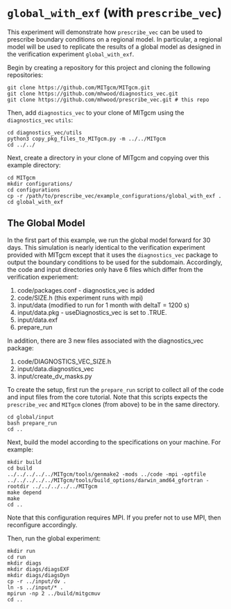 # `global_with_exf` (with `prescribe_vec`)

This experiment will demonstrate how `prescribe_vec` can be used to prescribe boundary conditions on a regional model. In particular, a regional model will be used to replicate the results of a global model as designed in the verification experiment `global_with_exf`.

Begin by creating a repository for this project and cloning the following repositories:
```
git clone https://github.com/MITgcm/MITgcm.git
git clone https://github.com/mhwood/diagnostics_vec.git
git clone https://github.com/mhwood/prescribe_vec.git # this repo
```

Then, add `diagnostics_vec` to your clone of MITgcm using the `diagnostics_vec` `utils`:
```
cd diagnostics_vec/utils
python3 copy_pkg_files_to_MITgcm.py -m ../../MITgcm
cd ../../
```

Next, create a directory in your clone of MITgcm and copying over this example directory:
```
cd MITgcm
mkdir configurations/
cd configurations
cp -r /path/to/prescribe_vec/example_configurations/global_with_exf .
cd global_with_exf
```

## The Global Model
In the first part of this example, we run the global model forward for 30 days. This simulation is nearly identical to the verification experiment provided with MITgcm except that it uses the `diagnostics_vec` package to output the boundary conditions to be used for the subdomain. Accordingly, the code and input directories only have 6 files which differ from the verification experiement:
1. code/packages.conf - diagnostics_vec is added
2. code/SIZE.h (this experiment runs with mpi)
3. input/data (modified to run for 1 month with deltaT = 1200 s)
4. input/data.pkg - useDiagnostics_vec is set to .TRUE.
5. input/data.exf
6. prepare_run

In addition, there are 3 new files associated with the diagnostics_vec package:
1. code/DIAGNOSTICS_VEC_SIZE.h
2. input/data.diagnostics_vec
3. input/create_dv_masks.py

To create the setup, first run the `prepare_run` script to collect all of the code and input files from the core tutorial. Note that this scripts expects the `prescribe_vec` and `MITgcm` clones (from above) to be in the same directory.
```
cd global/input
bash prepare_run
cd ..
```
Next, build the model according to the specifications on your machine. For example:
```
mkdir build
cd build
../../../../../MITgcm/tools/genmake2 -mods ../code -mpi -optfile ../../../../../MITgcm/tools/build_options/darwin_amd64_gfortran -rootdir ../../../../../MITgcm
make depend
make
cd ..
```
Note that this configuration requires MPI. If you prefer not to use MPI, then reconfigure accordingly.

Then, run the global experiment:
```
mkdir run
cd run
mkdir diags
mkdir diags/diagsEXF
mkdir diags/diagsDyn
cp -r ../input/dv .
ln -s ../input/* .
mpirun -np 2 ../build/mitgcmuv
cd ..
```
